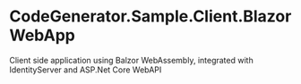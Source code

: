 # CodeGenerator.Sample.Client.BlazorWebApp
 Client side application using Balzor WebAssembly, integrated with IdentityServer and ASP.Net Core WebAPI
